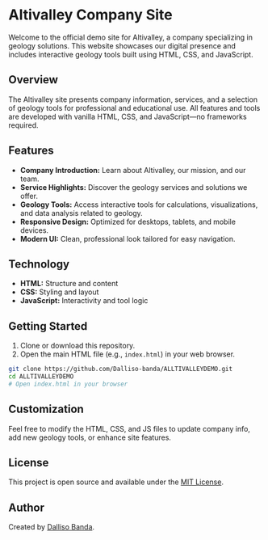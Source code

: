 # Altivalley Company Site

Welcome to the official demo site for Altivalley, a company specializing in geology solutions. This website showcases our digital presence and includes interactive geology tools built using HTML, CSS, and JavaScript.

## Overview

The Altivalley site presents company information, services, and a selection of geology tools for professional and educational use. All features and tools are developed with vanilla HTML, CSS, and JavaScript—no frameworks required.

## Features

- **Company Introduction:** Learn about Altivalley, our mission, and our team.
- **Service Highlights:** Discover the geology services and solutions we offer.
- **Geology Tools:** Access interactive tools for calculations, visualizations, and data analysis related to geology.
- **Responsive Design:** Optimized for desktops, tablets, and mobile devices.
- **Modern UI:** Clean, professional look tailored for easy navigation.

## Technology

- **HTML:** Structure and content
- **CSS:** Styling and layout
- **JavaScript:** Interactivity and tool logic

## Getting Started

1. Clone or download this repository.
2. Open the main HTML file (e.g., `index.html`) in your web browser.

```bash
git clone https://github.com/Dalliso-banda/ALLTIVALLEYDEMO.git
cd ALLTIVALLEYDEMO
# Open index.html in your browser
```

## Customization

Feel free to modify the HTML, CSS, and JS files to update company info, add new geology tools, or enhance site features.

## License

This project is open source and available under the [MIT License](LICENSE).

## Author

Created by [Dalliso Banda](https://github.com/Dalliso-banda).
